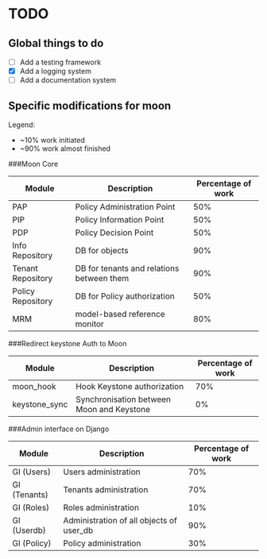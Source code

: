 TODO
====

Global things to do
-------------------

- [ ] Add a testing framework
- [x] Add a logging system
- [ ] Add a documentation system

Specific modifications for moon
-------------------------------

Legend:
- ~10% work initiated
- ~90% work almost finished

###Moon Core

| Module            | Description                               | Percentage of work |
| ----------------- | ----------------------------------------- | ------------------ |
| PAP               | Policy Administration Point               | 50%                |
| PIP               | Policy Information Point                  | 50%                |
| PDP               | Policy Decision Point                     | 50%                |
| Info Repository   | DB for objects                            | 90%                |
| Tenant Repository | DB for tenants and relations between them | 90%                |
| Policy Repository | DB for Policy authorization               | 50%                |
| MRM               | model-based reference monitor             | 80%                |

###Redirect keystone Auth to Moon

| Module        | Description                               | Percentage of work |
| ------------- | ----------------------------------------- | ------------------ |
| moon_hook     | Hook Keystone authorization               | 70%                |
| keystone_sync | Synchronisation between Moon and Keystone | 0%                 |

###Admin interface on Django

|Module       | Description                              | Percentage of work |
|------------ | ---------------------------------------- | ------------------ |
|GI (Users)   | Users administration                     | 70%                |
|GI (Tenants) | Tenants administration                   | 70%                |
|GI (Roles)   | Roles administration                     | 10%                |
|GI (Userdb)  | Administration of all objects of user_db | 90%                |
|GI (Policy)  | Policy administration                    | 30%                |
